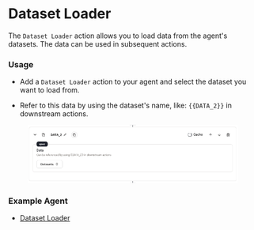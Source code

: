 # Dataset Loader

The `Dataset Loader` action allows you to load data from the agent's datasets. The data can be used in subsequent actions.

### Usage

* Add a `Dataset Loader` action to your agent and select the dataset you want to load from.


* Refer to this data by using the dataset's name, like: `{{DATA_2}}` in downstream actions.


<figure><img src="../../../../images/dataset-loader.png"></figure>

### Example Agent

<!-- We provide example agents to help you understand the usage of actions. -->

* [Dataset Loader](https://rebyte.ai/p/21b2295005587a5375d8/callable/fa56c8cf3f2080ef08d4/editor)
